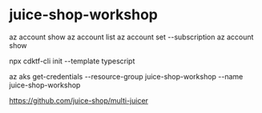 # juice-shop-workshop





az account show
az account list
az account set --subscription <uuid>
az account show


npx cdktf-cli init --template typescript



az aks get-credentials --resource-group juice-shop-workshop --name juice-shop-workshop


https://github.com/juice-shop/multi-juicer



